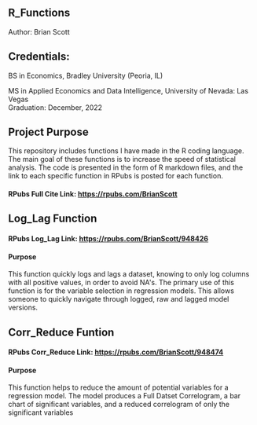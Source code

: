 ## R_Functions
Author: Brian Scott

## Credentials: 
BS in Economics, Bradley University (Peoria, IL)
  
MS in Applied Economics and Data Intelligence, University of Nevada: Las Vegas           
  Graduation: December, 2022
     
## Project Purpose

This repository includes functions I have made in the R coding language. The main goal of these functions is to increase the speed of statistical analysis. The code is presented in the form of R markdown files, and the link to each specific function in RPubs is posted for each function. 

#### RPubs Full Cite Link: https://rpubs.com/BrianScott



## Log_Lag Function
#### RPubs Log_Lag Link: https://rpubs.com/BrianScott/948426
#### Purpose
This function quickly logs and lags a dataset, knowing to only log columns with all positive values, in order to avoid NA's. 
The primary use of this function is for the variable selection in regression models. This allows someone to quickly navigate through logged, raw and lagged model versions.  



## Corr_Reduce Funtion
#### RPubs Corr_Reduce Link: https://rpubs.com/BrianScott/948474
#### Purpose
This function helps to reduce the amount of potential variables for a regression model. The model produces a Full Datset Correlogram, a bar chart of significant variables, and a reduced correlogram of only the significant variables
